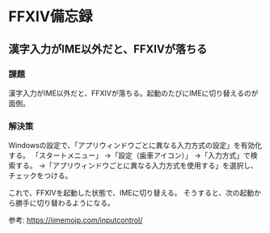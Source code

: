 # FFXIV備忘録

## 漢字入力がIME以外だと、FFXIVが落ちる

### 課題

漢字入力がIME以外だと、FFXIVが落ちる。起動のたびにIMEに切り替えるのが面倒。

### 解決策

Windowsの設定で、「アプリウィンドウごとに異なる入力方式の設定」を有効化する。
「スタートメニュー」
→「設定（歯車アイコン）」
→「入力方式」で検索する。
→「アプリウィンドウごとに異なる入力方式を使用する」を選択し、チェックをつける。

これで、FFXIVを起動した状態で、IMEに切り替える。
そうすると、次の起動から勝手に切り替わるようになる。

参考: https://iimemojp.com/inputcontrol/

